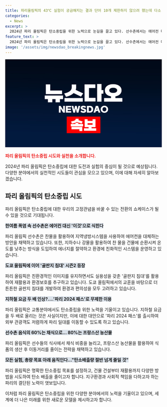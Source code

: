 ```yaml
---
title: 파리올림픽의 43℃ 실험이 궁금해지는 결과 단어 10개 제한하지 않으려 했는데 다소 초과했습니다. 이에 대해 어떻게 생각하시나요?
categories:
  - News
excerpt: >
  2024년 파리 올림픽은 탄소중립을 위한 노력으로 눈길을 끌고 있다. 선수촌에서는 에어컨 대신 지역냉방시스템을 활용하고, 골판지 침대와 지하철 요금 정책 등에서도 탄소중립에 도전한다. 선수촌의 음식은 60%가 채식이며, 프랑스산 농산물을 80% 사용하여 탄소 배출을 줄인다. 전체적으로는 탄소배출량을 150만 톤 이내로 줄이는 목표를 세우고 있으며, 총량 목표 아래 각 분야에서 창의적인 방법을 도입해 나가고 있다. 또한, 자전거 이용 촉진 및 각종 편의시설을 확충하여 환경 친화적인 올림픽을 구현하고자 한다.
feature_text: >
  2024년 파리 올림픽은 탄소중립을 위한 노력으로 눈길을 끌고 있다. 선수촌에서는 에어컨 대신 지역냉방시스템을 활용하고, 골판지 침대와 지하철 요금 정책 등에서도 탄소중립에 도전한다. 선수촌의 음식은 60%가 채식이며, 프랑스산 농산물을 80% 사용하여 탄소 배출을 줄인다. 전체적으로는 탄소배출량을 150만 톤 이내로 줄이는 목표를 세우고 있으며, 총량 목표 아래 각 분야에서 창의적인 방법을 도입해 나가고 있다. 또한, 자전거 이용 촉진 및 각종 편의시설을 확충하여 환경 친화적인 올림픽을 구현하고자 한다.
image: '/assets/img/newsdao_breakingnews.jpg'
---
```


<p><img src="/assets/img/newsdao_breakingnews.jpg" alt="koreaapp 속보" /></p>

<p><b><span style="color: #ee2323;">파리 올림픽의 탄소중립 시도와 실천을 소개합니다.</span></b></p>

<p>2024년 파리 올림픽은 탄소중립에 대한 도전과 실험의 중심이 될 것으로 예상됩니다. 다양한 분야에서의 실천적인 시도들이 관심을 모으고 있으며, 이에 대해 자세히 알아보겠습니다. </p>

<h2 data-ke-size="size26">파리 올림픽의 탄소중립 시도</h2>

<p data-ke-size="size16">파리 올림픽은 탄소중립에 대한 우리의 고정관념을 바꿀 수 있는 전환의 쇼케이스가 될 수 있을 것으로 기대됩니다.</p>

<p><b><span style="background-color: #21538527;">한여름 폭염 속 선수촌은 에어컨 대신 '이것'으로 식힌다</span></b></p>

<p>파리 올림픽 선수촌은 찬물을 활용하여 지역냉방시스템을 사용하여 에어컨을 대체하는 방안을 채택하고 있습니다. 또한, 지하수나 강물을 활용하여 찬 물을 건물에 순환시켜 온도를 낮추는 방식을 도입하여 에너지를 절약하고 환경에 친화적인 시스템을 운영하고 있습니다.</p>

<p><b><span style="background-color: #21538527;">도쿄 올림픽에 이어 '골판지 침대' 시즌2 등장</span></b></p>

<p>파리 올림픽은 친환경적인 이미지를 유지하면서도 실용성을 갖춘 '골판지 침대'를 활용하여 재활용과 환경보호를 추구하고 있습니다. 도쿄 올림픽에서의 교훈을 바탕으로 더 튼튼한 골판지 침대를 개발하여 환경과 편의성을 모두 고려하고 있습니다.</p>

<p><b><span style="background-color: #21538527;">지하철 요금 두 배 인상?....'파리 2024 패스'로 무제한 이용</span></b></p>

<p>파리 올림픽은 교통분야에서도 탄소중립을 위한 노력을 기울이고 있습니다. 지하철 요금을 두 배로 올리는 것은 사실이지만, 이에 대한 대안으로 '파리 2024 패스'를 출시하여 외부 관광객도 저렴하게 파리 일대를 이동할 수 있도록 하고 있습니다.</p>

<p><b><span style="background-color: #21538527;">선수촌 음식의 60%는 채식으로... 80%는 프랑스산 농산물</span></b></p>

<p>파리 올림픽은 선수들의 식사에서 채식 비중을 늘리고, 프랑스산 농산물을 활용하여 식품의 생산 후 이동거리를 줄이는 전략을 채택하고 있습니다.</p>

<p><b><span style="background-color: #21538527;">모든 실험, 총량 목표 아래 움직인다..."탄소배출량 절반 넘게 줄일 것"</span></b></p>

<p>파리 올림픽은 명확한 탄소중립 목표를 설정하고, 건물 건설부터 재활용까지 다양한 방법을 시도하여 탄소 배출을 줄이고자 합니다. 지구환경과 사회적 책임을 다하고자 하는 파리의 결단된 노력이 엿보입니다.</p>

<p>이처럼 파리 올림픽은 탄소중립을 위한 다양한 분야에서의 노력을 기울이고 있으며, 세계에 더 나은 미래를 위한 새로운 모델을 제시하고자 합니다.</p>

